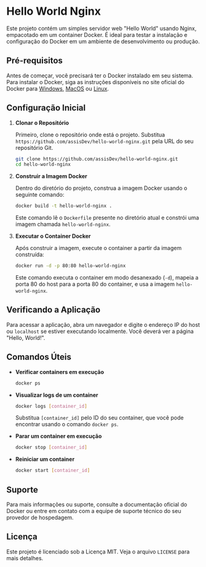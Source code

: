 # Hello World Nginx

Este projeto contém um simples servidor web "Hello World" usando Nginx, empacotado em um container Docker. É ideal para testar a instalação e configuração do Docker em um ambiente de desenvolvimento ou produção.

## Pré-requisitos

Antes de começar, você precisará ter o Docker instalado em seu sistema. Para instalar o Docker, siga as instruções disponíveis no site oficial do Docker para [Windows](https://docs.docker.com/desktop/windows/install/), [MacOS](https://docs.docker.com/desktop/mac/install/) ou [Linux](https://docs.docker.com/engine/install/ubuntu/).

## Configuração Inicial

1. **Clonar o Repositório**

   Primeiro, clone o repositório onde está o projeto. Substitua `https://github.com/assisDev/hello-world-nginx.git` pela URL do seu repositório Git.

   ```bash
   git clone https://github.com/assisDev/hello-world-nginx.git
   cd hello-world-nginx
   ```

2. **Construir a Imagem Docker**

   Dentro do diretório do projeto, construa a imagem Docker usando o seguinte comando:

   ```bash
   docker build -t hello-world-nginx .
   ```

   Este comando lê o `Dockerfile` presente no diretório atual e constrói uma imagem chamada `hello-world-nginx`.

3. **Executar o Container Docker**

   Após construir a imagem, execute o container a partir da imagem construída:

   ```bash
   docker run -d -p 80:80 hello-world-nginx
   ```

   Este comando executa o container em modo desanexado (`-d`), mapeia a porta 80 do host para a porta 80 do container, e usa a imagem `hello-world-nginx`.

## Verificando a Aplicação

Para acessar a aplicação, abra um navegador e digite o endereço IP do host ou `localhost` se estiver executando localmente. Você deverá ver a página "Hello, World!".

## Comandos Úteis

- **Verificar containers em execução**

  ```bash
  docker ps
  ```

- **Visualizar logs de um container**

  ```bash
  docker logs [container_id]
  ```

  Substitua `[container_id]` pelo ID do seu container, que você pode encontrar usando o comando `docker ps`.

- **Parar um container em execução**

  ```bash
  docker stop [container_id]
  ```

- **Reiniciar um container**

  ```bash
  docker start [container_id]
  ```

## Suporte

Para mais informações ou suporte, consulte a documentação oficial do Docker ou entre em contato com a equipe de suporte técnico do seu provedor de hospedagem.

## Licença

Este projeto é licenciado sob a Licença MIT. Veja o arquivo `LICENSE` para mais detalhes.